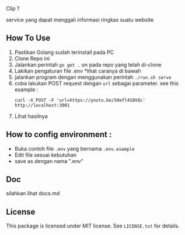 Clip ?

service yang dapat menggali informasi ringkas suatu website

## How To Use ##
1. Pastikan Golang sudah terinstall pada PC
2. Clone Repo ini
3. Jalankan perintah `go get .` on pada repo yang telah di-clone
4. Lakikan pengaturan file .env *lihat caranya di bawah
5. jalankan program dengan menggunakan perintah `./run.sh serve`
6. coba lakukan POST request dengan `url` sebagai parameter. see this example :
   ```
   curl -X POST -F 'url=https://youtu.be/50efl4S8VQc' http://localhost:3001
   ```
7. Lihat hasilnya

## How to config environment : ##
- Buka contoh file `.env` yang bernama `.env.example`
- Edit file sesuai kebutuhan
- save as dengan nama ".env"

## Doc ##
silahkan lihat docs.md

## License ##

This package is licensed under MIT license. See `LICENSE.txt` for details.
